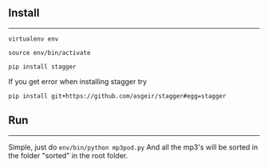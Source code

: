 ## Install
-------------
``virtualenv env``

``source env/bin/activate``

``pip install stagger``


If you get error when installing stagger try

``pip install git+https://github.com/asgeir/stagger#egg=stagger``


## Run
----------
Simple, just do
``env/bin/python mp3pod.py``
And all the mp3's will be sorted in the folder "sorted" in the
root folder.
